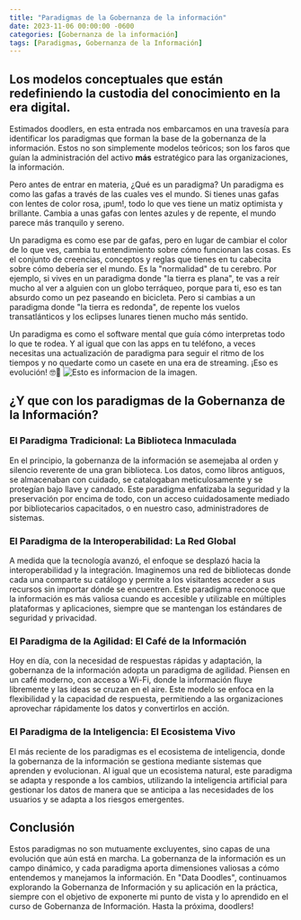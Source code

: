 ```yaml
---
title: "Paradigmas de la Gobernanza de la información"
date: 2023-11-06 00:00:00 -0600
categories: [Gobernanza de la información]
tags: [Paradigmas, Gobernanza de la Información]
---
```


## Los modelos conceptuales que están redefiniendo la custodia del conocimiento en la era digital.
Estimados doodlers, en esta entrada nos embarcamos en una travesía para identificar los paradigmas que forman la base de la gobernanza de la información. Estos no son simplemente modelos teóricos; son los faros que guían la administración del activo **más** estratégico para las organizaciones, la información.

Pero antes de entrar en materia, ¿Qué es un paradigma?
Un paradigma es como las gafas a través de las cuales ves el mundo. Si tienes unas gafas con lentes de color rosa, ¡pum!, todo lo que ves tiene un matiz optimista y brillante. Cambia a unas gafas con lentes azules y de repente, el mundo parece más tranquilo y sereno.

Un paradigma es como ese par de gafas, pero en lugar de cambiar el color de lo que ves, cambia tu entendimiento sobre cómo funcionan las cosas. Es el conjunto de creencias, conceptos y reglas que tienes en tu cabecita sobre cómo debería ser el mundo. Es la "normalidad" de tu cerebro.
Por ejemplo, si vives en un paradigma donde "la tierra es plana", te vas a reír mucho al ver a alguien con un globo terráqueo, porque para ti, eso es tan absurdo como un pez paseando en bicicleta. Pero si cambias a un paradigma donde "la tierra es redonda", de repente los vuelos transatlánticos y los eclipses lunares tienen mucho más sentido.

Un paradigma es como el software mental que guía cómo interpretas todo lo que te rodea. Y al igual que con las apps en tu teléfono, a veces necesitas una actualización de paradigma para seguir el ritmo de los tiempos y no quedarte como un casete en una era de streaming. ¡Eso es evolución! 🤓🌟
![Esto es informacion de la imagen.]( https://cincrg01prodsa01.blob.core.windows.net/webcontent/post5-1.jpeg)
## ¿Y que con los paradigmas de la Gobernanza de la Información?

### **El Paradigma Tradicional: La Biblioteca Inmaculada**
En el principio, la gobernanza de la información se asemejaba al orden y silencio reverente de una gran biblioteca. Los datos, como libros antiguos, se almacenaban con cuidado, se catalogaban meticulosamente y se protegían bajo llave y candado. Este paradigma enfatizaba la seguridad y la preservación por encima de todo, con un acceso cuidadosamente mediado por bibliotecarios capacitados, o en nuestro caso, administradores de sistemas.

### **El Paradigma de la Interoperabilidad: La Red Global**
A medida que la tecnología avanzó, el enfoque se desplazó hacia la interoperabilidad y la integración. Imaginemos una red de bibliotecas donde cada una comparte su catálogo y permite a los visitantes acceder a sus recursos sin importar dónde se encuentren. Este paradigma reconoce que la información es más valiosa cuando es accesible y utilizable en múltiples plataformas y aplicaciones, siempre que se mantengan los estándares de seguridad y privacidad.

### **El Paradigma de la Agilidad: El Café de la Información**
Hoy en día, con la necesidad de respuestas rápidas y adaptación, la gobernanza de la información adopta un paradigma de agilidad. Piensen en un café moderno, con acceso a Wi-Fi, donde la información fluye libremente y las ideas se cruzan en el aire. Este modelo se enfoca en la flexibilidad y la capacidad de respuesta, permitiendo a las organizaciones aprovechar rápidamente los datos y convertirlos en acción.

### **El Paradigma de la Inteligencia: El Ecosistema Vivo**
El más reciente de los paradigmas es el ecosistema de inteligencia, donde la gobernanza de la información se gestiona mediante sistemas que aprenden y evolucionan. Al igual que un ecosistema natural, este paradigma se adapta y responde a los cambios, utilizando la inteligencia artificial para gestionar los datos de manera que se anticipa a las necesidades de los usuarios y se adapta a los riesgos emergentes.

## Conclusión
Estos paradigmas no son mutuamente excluyentes, sino capas de una evolución que aún está en marcha. La gobernanza de la información es un campo dinámico, y cada paradigma aporta dimensiones valiosas a cómo entendemos y manejamos la información.
En "Data Doodles", continuamos explorando la Gobernanza de Información y su aplicación en la práctica, siempre con el objetivo de exponerte mi punto de vista y lo aprendido en el curso de Gobernanza de Información. Hasta la próxima, doodlers!
